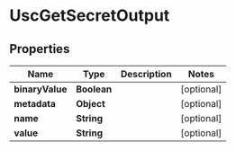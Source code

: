 

# UscGetSecretOutput


## Properties

Name | Type | Description | Notes
------------ | ------------- | ------------- | -------------
**binaryValue** | **Boolean** |  |  [optional]
**metadata** | **Object** |  |  [optional]
**name** | **String** |  |  [optional]
**value** | **String** |  |  [optional]



